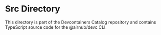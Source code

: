 # Src Directory

This directory is part of the Devcontainers Catalog repository and contains TypeScript source code for the @airnub/devc CLI.

